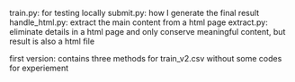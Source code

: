 train.py: for testing locally
submit.py: how I generate the final result
handle_html.py: extract the main content from a html page
extract.py: eliminate details in a html page and only conserve meaningful content, but result is also a html file

first version: contains three methods for train_v2.csv without some codes for experiement
